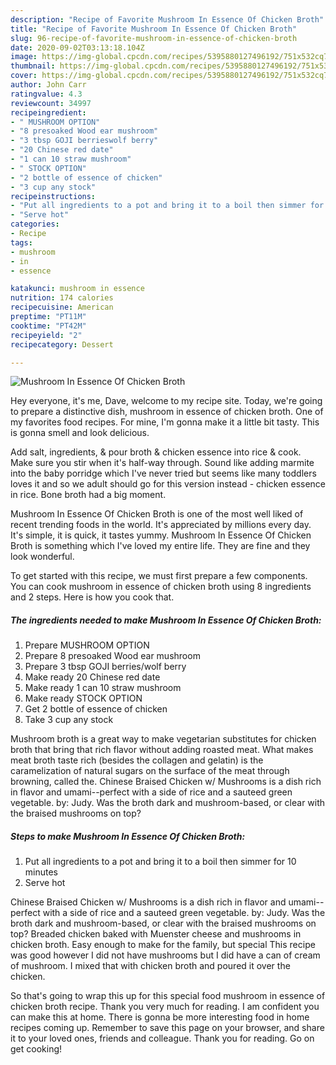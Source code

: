 ```yaml
---
description: "Recipe of Favorite Mushroom In Essence Of Chicken Broth"
title: "Recipe of Favorite Mushroom In Essence Of Chicken Broth"
slug: 96-recipe-of-favorite-mushroom-in-essence-of-chicken-broth
date: 2020-09-02T03:13:18.104Z
image: https://img-global.cpcdn.com/recipes/5395880127496192/751x532cq70/mushroom-in-essence-of-chicken-broth-recipe-main-photo.jpg
thumbnail: https://img-global.cpcdn.com/recipes/5395880127496192/751x532cq70/mushroom-in-essence-of-chicken-broth-recipe-main-photo.jpg
cover: https://img-global.cpcdn.com/recipes/5395880127496192/751x532cq70/mushroom-in-essence-of-chicken-broth-recipe-main-photo.jpg
author: John Carr
ratingvalue: 4.3
reviewcount: 34997
recipeingredient:
- " MUSHROOM OPTION"
- "8 presoaked Wood ear mushroom"
- "3 tbsp GOJI berrieswolf berry"
- "20 Chinese red date"
- "1 can 10 straw mushroom"
- " STOCK OPTION"
- "2 bottle of essence of chicken"
- "3 cup any stock"
recipeinstructions:
- "Put all ingredients to a pot and bring it to a boil then simmer for 10 minutes"
- "Serve hot"
categories:
- Recipe
tags:
- mushroom
- in
- essence

katakunci: mushroom in essence 
nutrition: 174 calories
recipecuisine: American
preptime: "PT11M"
cooktime: "PT42M"
recipeyield: "2"
recipecategory: Dessert

---
```



![Mushroom In Essence Of Chicken Broth](https://img-global.cpcdn.com/recipes/5395880127496192/751x532cq70/mushroom-in-essence-of-chicken-broth-recipe-main-photo.jpg)

Hey everyone, it's me, Dave, welcome to my recipe site. Today, we're going to prepare a distinctive dish, mushroom in essence of chicken broth. One of my favorites food recipes. For mine, I'm gonna make it a little bit tasty. This is gonna smell and look delicious.

Add salt, ingredients, &amp; pour broth &amp; chicken essence into rice &amp; cook. Make sure you stir when it&#39;s half-way through. Sound like adding marmite into the baby porridge which I&#39;ve never tried but seems like many toddlers loves it and so we adult should go for this version instead - chicken essence in rice. Bone broth had a big moment.

Mushroom In Essence Of Chicken Broth is one of the most well liked of recent trending foods in the world. It's appreciated by millions every day. It's simple, it is quick, it tastes yummy. Mushroom In Essence Of Chicken Broth is something which I've loved my entire life. They are fine and they look wonderful.


To get started with this recipe, we must first prepare a few components. You can cook mushroom in essence of chicken broth using 8 ingredients and 2 steps. Here is how you cook that.

<!--inarticleads1-->

##### The ingredients needed to make Mushroom In Essence Of Chicken Broth:

1. Prepare  MUSHROOM OPTION
1. Prepare 8 presoaked Wood ear mushroom
1. Prepare 3 tbsp GOJI berries/wolf berry
1. Make ready 20 Chinese red date
1. Make ready 1 can 10 straw mushroom
1. Make ready  STOCK OPTION
1. Get 2 bottle of essence of chicken
1. Take 3 cup any stock


Mushroom broth is a great way to make vegetarian substitutes for chicken broth that bring that rich flavor without adding roasted meat. What makes meat broth taste rich (besides the collagen and gelatin) is the caramelization of natural sugars on the surface of the meat through browning, called the. Chinese Braised Chicken w/ Mushrooms is a dish rich in flavor and umami--perfect with a side of rice and a sauteed green vegetable. by: Judy. Was the broth dark and mushroom-based, or clear with the braised mushrooms on top? 

<!--inarticleads2-->

##### Steps to make Mushroom In Essence Of Chicken Broth:

1. Put all ingredients to a pot and bring it to a boil then simmer for 10 minutes
1. Serve hot


Chinese Braised Chicken w/ Mushrooms is a dish rich in flavor and umami--perfect with a side of rice and a sauteed green vegetable. by: Judy. Was the broth dark and mushroom-based, or clear with the braised mushrooms on top? Breaded chicken baked with Muenster cheese and mushrooms in chicken broth. Easy enough to make for the family, but special This recipe was good however I did not have mushrooms but I did have a can of cream of mushroom. I mixed that with chicken broth and poured it over the chicken. 

So that's going to wrap this up for this special food mushroom in essence of chicken broth recipe. Thank you very much for reading. I am confident you can make this at home. There is gonna be more interesting food in home recipes coming up. Remember to save this page on your browser, and share it to your loved ones, friends and colleague. Thank you for reading. Go on get cooking!
